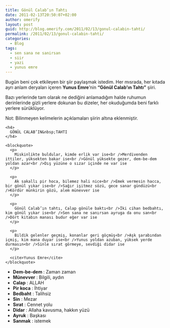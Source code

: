 ```yaml
---
title: Gönül Calab’ın Tahtı
date: 2011-02-13T20:50:07+02:00
author: omerify
layout: post
guid: http://blog.omerify.com/2011/02/13/gonul-calabin-tahti/
permalink: /2011/02/13/gonul-calabin-tahti/
categories:
  - Blog
tags:
  - sen sana ne sanirsan
  - siir
  - yazi
  - yunus emre
---
```


Bugün beni çok etkileyen bir şiir paylaşmak istedim. Her mısrada, her kıtada ayrı anlam deryaları içeren **Yunus Emre**’nin **“Gönül Calab’ın Tahtı”** şiiri.

Bazı yerlerinde tam olarak ne dediğini anlamadığım halde ruhumun derinlerinde gizli yerlere dokunan bu dizeler, her okuduğumda beni farklı yerlere sürüklüyor.

Not: Bilinmeyen kelimelerin açıklamaları şiirin altına eklenmiştir.

    <h4>
      GÖNÜL CALAB’IN&nbsp;TAHTI
    </h4>
    
    <blockquote>
      <p>
        Miskinlikte buldular, kimde erlik var ise<br />Merdivenden ittiler, yüksekten bakar ise<br />Gönül yüksekte gezer, dem-be-dem yoldan azar<br />Dış yüzüne o sızar içinde ne var ise
      </p>
      
      <p>
        Ak sakallı pir hoca, bilemez hali nice<br />Emek vermesin hacca, bir gönül yıkar ise<br />Sağır işitmez sözü, gece sanar gündüzü<br />Kördür münkirin gözü, alem münevver ise
      </p>
      
      <p>
        Gönül Calab’ın tahtı, Calap gönüle baktı<br />İki cihan bedbahtı, kim gönül yıkar ise<br />Sen sana ne sanırsan ayruga da onu san<br />Dört kitabın manası budur eğer var ise
      </p>
      
      <p>
        Bildik gelenler geçmiş, konanlar geri göçmüş<br />Aşk şarabından içmiş, kim mana duyar ise<br />Yunus yoldan azuban, yüksek yerde durmasın<br />Sinle sırat görmeye, sevdiği didar ise
      </p>
      
      <cite>Yunus Emre</cite>
    </blockquote>


  * **Dem-be-dem&nbsp;**: Zaman zaman
  * **Münevver**&nbsp;: Bilgili, aydın
  * **Calap**&nbsp;: ALLAH
  * **Pir koca**&nbsp;: İhtiyar
  * **Bedbaht**&nbsp;: Talihsiz
  * **Sin**&nbsp;: Mezar
  * **Sırat**&nbsp;: Cennet yolu
  * **Didar**&nbsp;: Allaha kavusma, hakkın yüzü
  * **Ayruk**&nbsp;: Başkası
  * **Sanmak**&nbsp;: istemek